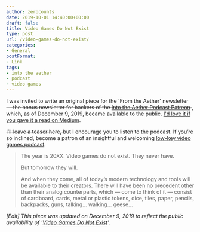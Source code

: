 ```yaml
---
author: zerocounts
date: 2019-10-01 14:40:00+00:00
draft: false
title: Video Games Do Not Exist
type: post
url: /video-games-do-not-exist/
categories:
- General
postFormat:
- Link
tags:
- into the aether
- podcast
- video games
---
```


I was invited to write an original piece for the 'From the Aether' newsletter ~~— the bonus newsletter for backers of the [Into the Aether Podcast Patreon](https://www.patreon.com/intothecast/overview).~~, which, as of December 9, 2019, became available to the public. [I'd love it if you gave it a read on Medium](https://medium.com/@intothecast/from-the-aether-4-f3f330497ea5).

~~I’ll leave a teaser here, but~~ I encourage you to listen to the podcast. If you’re so inclined, become a patron of an insightful and welcoming [low-key video games podcast](https://anchor.fm/theaether).

> The year is 20XX. Video games do not exist. They never have.
>
> But tomorrow they will.
>
> And when they come, all of today’s modern technology and tools will be available to their creators. There will have been no precedent other than their analog counterparts, which — come to think of it — consist of cardboard, cards, metal or plastic tokens, dice, tiles, paper, pencils, backpacks, guns, talking… walking… geese…

_[Edit] This piece was updated on December 9, 2019 to reflect the public availability of '[Video Games Do Not Exist](https://medium.com/@intothecast/from-the-aether-4-f3f330497ea5)'._
